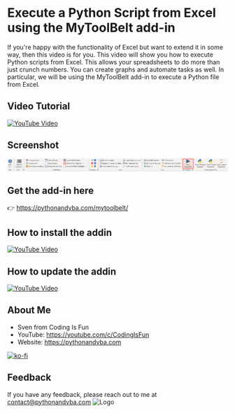 
# Execute a Python Script from Excel using the MyToolBelt add-in

If you're happy with the functionality of Excel but want to extend it in some way, then this video is for you. This video will show you how to execute Python scripts from Excel. This allows your spreadsheets to do more than just crunch numbers. You can create graphs and automate tasks as well. In particular, we will be using the MyToolBelt add-in to execute a Python file from Excel.

## Video Tutorial
[![YouTube Video](https://img.youtube.com/vi/H-w-FmIyoMY/0.jpg)](https://youtu.be/H-w-FmIyoMY)

## Screenshot
![AddIn Screenshot](/demo.jpg?raw=true "AddIn Ribbon")

## Get the add-in here
👉 https://pythonandvba.com/mytoolbelt/

## How to install the addin
[![YouTube Video](https://img.youtube.com/vi/8E4se9Ah5o8/0.jpg)](https://youtu.be/8E4se9Ah5o8)

## How to update the addin
[![YouTube Video](https://img.youtube.com/vi/EOb6lvDKyTo/0.jpg)](https://youtu.be/EOb6lvDKyTo)

## About Me
- Sven from Coding Is Fun
- YouTube: https://youtube.com/c/CodingIsFun
- Website: https://pythonandvba.com

[![ko-fi](https://ko-fi.com/img/githubbutton_sm.svg)](https://ko-fi.com/X7X47Q0EG)

## Feedback
If you have any feedback, please reach out to me at contact@pythonandvba.com
![Logo](https://www.pythonandvba.com/banner-img)
